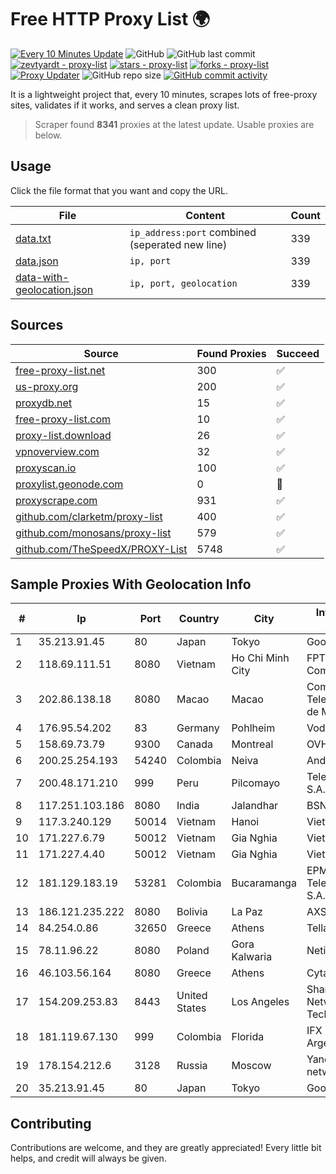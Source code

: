 
# Free HTTP Proxy List 🌍

[![Every 10 Minutes Update](https://github.com/mertguvencli/http-proxy-list/actions/workflows/main.yml/badge.svg?branch=main)](https://github.com/mertguvencli/http-proxy-list/actions/workflows/main.yml)
![GitHub](https://img.shields.io/github/license/mertguvencli/http-proxy-list)
![GitHub last commit](https://img.shields.io/github/last-commit/mertguvencli/http-proxy-list)
[![zevtyardt - proxy-list](https://img.shields.io/static/v1?label=zevtyardt&message=proxy-list&color=blue&logo=github)](https://github.com/zevtyardt/proxy-list "Go to GitHub repo")
[![stars - proxy-list](https://img.shields.io/github/stars/zevtyardt/proxy-list?style=social)](https://github.com/zevtyardt/proxy-list)
[![forks - proxy-list](https://img.shields.io/github/forks/zevtyardt/proxy-list?style=social)](https://github.com/zevtyardt/proxy-list)
[![Proxy Updater](https://github.com/zevtyardt/proxy-list/workflows/Proxy%20Updater/badge.svg)](https://github.com/zevtyardt/proxy-list/actions?query=workflow:"Proxy+Updater")
![GitHub repo size](https://img.shields.io/github/repo-size/zevtyardt/proxy-list)
[![GitHub commit activity](https://img.shields.io/github/commit-activity/m/zevtyardt/proxy-list?logo=commits)](https://github.com/zevtyardt/proxy-list/commits/main)

It is a lightweight project that, every 10 minutes, scrapes lots of free-proxy sites, validates if it works, and serves a clean proxy list.

> Scraper found **8341** proxies at the latest update. Usable proxies are below.

## Usage

Click the file format that you want and copy the URL.

|File|Content|Count|
|----|-------|-----|
|[data.txt](https://raw.githubusercontent.com/mertguvencli/http-proxy-list/main/proxy-list/data.txt)|`ip_address:port` combined (seperated new line)|339|
|[data.json](https://raw.githubusercontent.com/mertguvencli/http-proxy-list/main/proxy-list/data.json)|`ip, port`|339|
|[data-with-geolocation.json](https://raw.githubusercontent.com/mertguvencli/http-proxy-list/main/proxy-list/data-with-geolocation.json)|`ip, port, geolocation`|339|

## Sources

|Source|Found Proxies|Succeed|
|------|-------------|-------|
|[free-proxy-list.net](https://free-proxy-list.net)|300|✅|
|[us-proxy.org](https://www.us-proxy.org)|200|✅|
|[proxydb.net](http://proxydb.net)|15|✅|
|[free-proxy-list.com](https://free-proxy-list.com/?page=&port=&type%5B%5D=http&type%5B%5D=https&up_time=0&search=Search)|10|✅|
|[proxy-list.download](https://www.proxy-list.download/HTTP)|26|✅|
|[vpnoverview.com](https://vpnoverview.com/privacy/anonymous-browsing/free-proxy-servers)|32|✅|
|[proxyscan.io](https://www.proxyscan.io)|100|✅|
|[proxylist.geonode.com](https://proxylist.geonode.com/api/proxy-list?limit=300&page=1&sort_by=lastChecked&sort_type=desc&protocols=http,https)|0|🚫|
|[proxyscrape.com](https://api.proxyscrape.com/v2/?request=displayproxies&protocol=http&timeout=10000&country=all&ssl=all&anonymity=all)|931|✅|
|[github.com/clarketm/proxy-list](https://raw.githubusercontent.com/clarketm/proxy-list/master/proxy-list-raw.txt)|400|✅|
|[github.com/monosans/proxy-list](https://raw.githubusercontent.com/monosans/proxy-list/main/proxies/http.txt)|579|✅|
|[github.com/TheSpeedX/PROXY-List](https://raw.githubusercontent.com/TheSpeedX/PROXY-List/master/http.txt)|5748|✅|


## Sample Proxies With Geolocation Info

|#|Ip|Port|Country|City|Internet Service Provider|
|-|--|----|-------|----|-------------------------|
|1|35.213.91.45|80|Japan|Tokyo|Google LLC|
|2|118.69.111.51|8080|Vietnam|Ho Chi Minh City|FPT Telecom Company|
|3|202.86.138.18|8080|Macao|Macao|Companhia de Telecomunicacoes de Macau|
|4|176.95.54.202|83|Germany|Pohlheim|Vodafone GmbH|
|5|158.69.73.79|9300|Canada|Montreal|OVH SAS|
|6|200.25.254.193|54240|Colombia|Neiva|Andinet ON Line|
|7|200.48.171.210|999|Peru|Pilcomayo|Telefonica del Peru S.A.A.|
|8|117.251.103.186|8080|India|Jalandhar|BSNL Internet|
|9|117.3.240.129|50014|Vietnam|Hanoi|Viettel Corporation|
|10|171.227.6.79|50012|Vietnam|Gia Nghia|Viettel Corporation|
|11|171.227.4.40|50012|Vietnam|Gia Nghia|Viettel Corporation|
|12|181.129.183.19|53281|Colombia|Bucaramanga|EPM Telecomunicaciones S.A. E.S.P.|
|13|186.121.235.222|8080|Bolivia|La Paz|AXS Bolivia S. A.|
|14|84.254.0.86|32650|Greece|Athens|Tellas S.A|
|15|78.11.96.22|8080|Poland|Gora Kalwaria|Netia SA|
|16|46.103.56.164|8080|Greece|Athens|Cyta Hellas|
|17|154.209.253.83|8443|United States|Los Angeles|Shanghai Ruisu Network Technology|
|18|181.119.67.130|999|Colombia|Florida|IFX Networks Argentina S.R.L|
|19|178.154.212.6|3128|Russia|Moscow|Yandex enterprise network|
|20|35.213.91.45|80|Japan|Tokyo|Google LLC|



## Contributing

Contributions are welcome, and they are greatly appreciated! Every
little bit helps, and credit will always be given.

